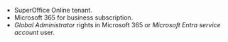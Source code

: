 <!-- markdownlint-disable-file MD041 -->
* SuperOffice Online tenant.
* Microsoft 365 for business subscription.
* *Global Administrator* rights in Microsoft 365 or *Microsoft Entra service account* user.
